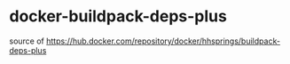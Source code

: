 # docker-buildpack-deps-plus
source of https://hub.docker.com/repository/docker/hhsprings/buildpack-deps-plus
